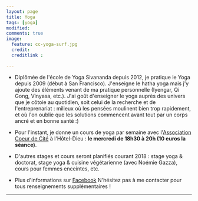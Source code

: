 ```yaml
---
layout: page
title: Yoga
tags: [yoga]
modified:
comments: true
image:
  feature: cc-yoga-surf.jpg
  credit:
  creditlink :

---
```


- Diplômée de l'école de Yoga Sivananda depuis 2012, je pratique le Yoga depuis 2009 (début à San Francisco). J'enseigne le hatha yoga mais j'y ajoute des éléments venant de ma pratique personnelle (Iyengar, Qi Gong, Vinyasa, etc.). J'ai goût d'enseigner le yoga auprès des univers que je côtoie au quotidien, soit celui de la recherche et de l'entreprenariat : milieux où les pensées moulinent bien trop rapidement, et où l'on oublie que les solutions commencent avant tout par un corps ancré et en bonne santé :)



- Pour l'instant, je donne un cours de yoga par semaine avec l'[Association Coeur de Cité](https://www.facebook.com/coeurdecite/?hc_ref=ARTmV8UXhrl0Vn0cSIWxpyzov6OAgHztbhY-HKPPl3EpVueP-ZEt6essLYQWehhBSnA) à l'Hôtel-Dieu : **le mercredi de 18h30 à 20h (10 euros la séance)**.

- D'autres stages et cours seront planifiés courant 2018 : stage yoga & doctorat, stage yoga & cuisine végétarienne (avec Noémie Gazza), cours pour femmes enceintes, etc.

- Plus d'informations sur [Facebook](https://www.facebook.com/pg/premyogacc) N'hésitez pas à me contacter pour tous renseignements supplémentaires !  


---
